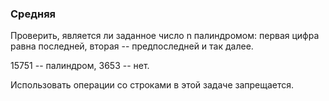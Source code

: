### Средняя

Проверить, является ли заданное число n палиндромом:
первая цифра равна последней, вторая -- предпоследней и так далее.

15751 -- палиндром, 3653 -- нет.

Использовать операции со строками в этой задаче запрещается.